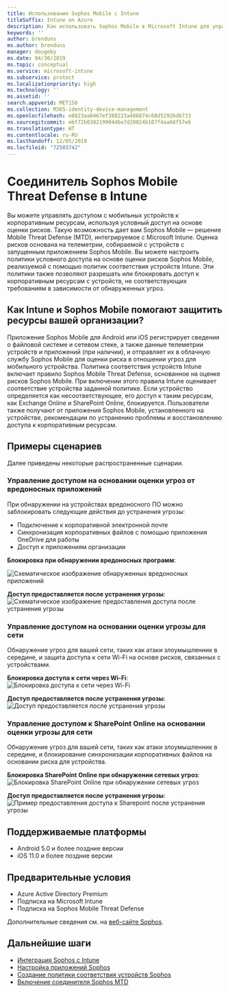 ```yaml
---
title: Использование Sophos Mobile с Intune
titleSuffix: Intune on Azure
description: Как использовать Sophos Mobile в Microsoft Intune для управления доступом к корпоративным ресурсам с мобильных устройств.
keywords: ''
author: brenduns
ms.author: brenduns
manager: dougeby
ms.date: 04/30/2019
ms.topic: conceptual
ms.service: microsoft-intune
ms.subservice: protect
ms.localizationpriority: high
ms.technology: ''
ms.assetid: ''
search.appverid: MET150
ms.collection: M365-identity-device-management
ms.openlocfilehash: e8823aa8467ef380223a486874c68d52926db733
ms.sourcegitcommit: ebf72b038219904d6e7d20024b107f4aa68f57e6
ms.translationtype: HT
ms.contentlocale: ru-RU
ms.lasthandoff: 12/05/2019
ms.locfileid: "72503742"
---
```

# <a name="sophos-mobile-threat-defense-connector-with-intune"></a>Соединитель Sophos Mobile Threat Defense в Intune
Вы можете управлять доступом с мобильных устройств к корпоративным ресурсам, используя условный доступ на основе оценки рисков. Такую возможность дает вам Sophos Mobile — решение Mobile Threat Defense (MTD), интегрируемое с Microsoft Intune. Оценка рисков основана на телеметрии, собираемой с устройств с запущенным приложением Sophos Mobile.
Вы можете настроить политики условного доступа на основе оценки рисков Sophos Mobile, реализуемой с помощью политик соответствия устройств Intune. Эти политики также позволяют разрешать или блокировать доступ к корпоративным ресурсам с устройств, не соответствующих требованиям в зависимости от обнаруженных угроз.

## <a name="how-do-intune-and-sophos-mobile-help-protect-your-company-resources"></a>Как Intune и Sophos Mobile помогают защитить ресурсы вашей организации?
Приложение Sophos Mobile для Android или iOS регистрирует сведения о файловой системе и сетевом стеке, а также данные телеметрии устройств и приложений (при наличии), и отправляет их в облачную службу Sophos Mobile для оценки риска в отношении угроз для мобильного устройства.
Политика соответствия устройств Intune включает правило Sophos Mobile Threat Defense, основанное на оценке рисков Sophos Mobile. При включении этого правила Intune оценивает соответствие устройства заданной политике. Если устройство определяется как несоответствующее, его доступ к таким ресурсам, как Exchange Online и SharePoint Online, блокируется. Пользователи также получают от приложения Sophos Mobile, установленного на устройстве, рекомендации по устранению проблемы и восстановлению доступа к корпоративным ресурсам.  

## <a name="sample-scenarios"></a>Примеры сценариев
Далее приведены некоторые распространенные сценарии.  
### <a name="control-access-based-on-threats-from-malicious-apps"></a>Управление доступом на основании оценки угроз от вредоносных приложений
При обнаружении на устройствах вредоносного ПО можно заблокировать следующие действия до устранения угрозы:
- Подключение к корпоративной электронной почте
- Синхронизация корпоративных файлов с помощью приложения OneDrive для работы
- Доступ к приложениям организации

**Блокировка при обнаружении вредоносных программ**:
 
![Схематическое изображение обнаруженных вредоносных приложений](./media/sophos-mtd-connector/sophos_malicious_apps_blocked.png)  

**Доступ предоставляется после устранения угрозы**:  
![Схематическое изображение предоставления доступа после устранения угрозы](./media/sophos-mtd-connector/sophos_malicious_apps_unblocked.png)

### <a name="control-access-based-on-threat-to-network"></a>Управление доступом на основании оценки угрозы для сети  
Обнаружение угроз для вашей сети, таких как атаки злоумышленник в середине, и защита доступа к сети Wi-Fi на основе рисков, связанных с устройствами.  

**Блокировка доступа к сети через Wi-Fi**:  
![Блокировка доступа к сети через Wi-Fi](./media/sophos-mtd-connector/sophos_network_wifi_blocked.png)

**Доступ предоставляется после устранения угрозы**:   
![Доступ предоставляется после устранения угрозы](./media/sophos-mtd-connector/sophos_network_wifi_unblocked.png)  

### <a name="control-access-to-sharepoint-online-based-on-threat-to-network"></a>Управление доступом к SharePoint Online на основании оценки угрозы для сети  
Обнаружение угроз для вашей сети, таких как атаки злоумышленник в середине, и блокирование синхронизации корпоративных файлов на основании риска для устройства.  

**Блокировка SharePoint Online при обнаружении сетевых угроз**:   
![Блокировка SharePoint Online при обнаружении сетевых угроз](./media/sophos-mtd-connector/sophos_network_spo_blocked.png)  

**Доступ предоставляется после устранения угрозы**:  
![Пример предоставления доступа к Sharepoint после устранения угрозы](./media/sophos-mtd-connector/sophos_network_spo_unblocked.png)  

## <a name="supported-platforms"></a>Поддерживаемые платформы  
- Android 5.0 и более поздние версии
- iOS 11.0 и более поздние версии

## <a name="prerequisites"></a>Предварительные условия  
- Azure Active Directory Premium
- Подписка на Microsoft Intune 
- Подписка на Sophos Mobile Threat Defense

Дополнительные сведения см. на [веб-сайте Sophos](https://www.sophos.com/products/mobile-control).  

## <a name="next-steps"></a>Дальнейшие шаги  
- [Интеграция Sophos с Intune](sophos-mtd-connector-integration.md)
- [Настройка приложений Sophos](mtd-apps-ios-app-configuration-policy-add-assign.md)
- [Создание политики соответствия устройств Sophos](mtd-device-compliance-policy-create.md)
- [Включение соединителя Sophos MTD](mtd-connector-enable.md)
